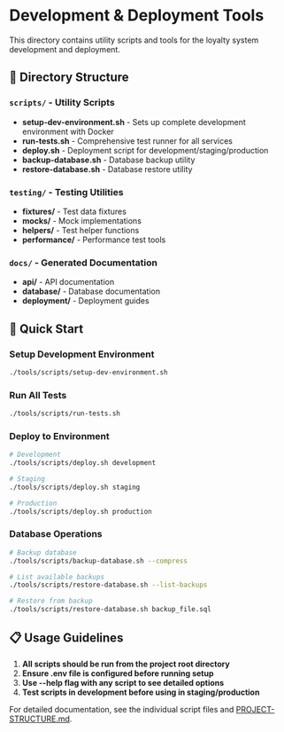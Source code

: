 # Development & Deployment Tools

This directory contains utility scripts and tools for the loyalty system development and deployment.

## 📁 Directory Structure

### `scripts/` - Utility Scripts
- **setup-dev-environment.sh** - Sets up complete development environment with Docker
- **run-tests.sh** - Comprehensive test runner for all services
- **deploy.sh** - Deployment script for development/staging/production
- **backup-database.sh** - Database backup utility
- **restore-database.sh** - Database restore utility

### `testing/` - Testing Utilities
- **fixtures/** - Test data fixtures
- **mocks/** - Mock implementations
- **helpers/** - Test helper functions  
- **performance/** - Performance test tools

### `docs/` - Generated Documentation
- **api/** - API documentation
- **database/** - Database documentation
- **deployment/** - Deployment guides

## 🚀 Quick Start

### Setup Development Environment
```bash
./tools/scripts/setup-dev-environment.sh
```

### Run All Tests
```bash
./tools/scripts/run-tests.sh
```

### Deploy to Environment
```bash
# Development
./tools/scripts/deploy.sh development

# Staging  
./tools/scripts/deploy.sh staging

# Production
./tools/scripts/deploy.sh production
```

### Database Operations
```bash
# Backup database
./tools/scripts/backup-database.sh --compress

# List available backups
./tools/scripts/restore-database.sh --list-backups

# Restore from backup
./tools/scripts/restore-database.sh backup_file.sql
```

## 📋 Usage Guidelines

1. **All scripts should be run from the project root directory**
2. **Ensure .env file is configured before running setup**
3. **Use --help flag with any script to see detailed options**
4. **Test scripts in development before using in staging/production**

For detailed documentation, see the individual script files and [PROJECT-STRUCTURE.md](../../PROJECT-STRUCTURE.md).